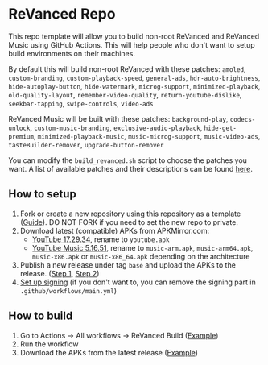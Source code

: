 # ReVanced Repo
This repo template will allow you to build non-root ReVanced and ReVanced Music using GitHub Actions. This will help people who don't want to setup build environments on their machines.

By default this will build non-root ReVanced with these patches: `amoled`, `custom-branding`, `custom-playback-speed`, `general-ads`, `hdr-auto-brightness`, `hide-autoplay-button`, `hide-watermark`, `microg-support`, `minimized-playback`, `old-quality-layout`, `remember-video-quality`, `return-youtube-dislike`, `seekbar-tapping`, `swipe-controls`, `video-ads`

ReVanced Music will be built with these patches: `background-play`, `codecs-unlock`, `custom-music-branding`, `exclusive-audio-playback`, `hide-get-premium`, `minimized-playback-music`, `music-microg-support`, `music-video-ads`, `tasteBuilder-remover`, `upgrade-button-remover`

You can modify the `build_revanced.sh` script to choose the patches you want. A list of available patches and their descriptions can be found [here](https://github.com/LeddaZ/revanced-patches).

## How to setup
1. Fork or create a new repository using this repository as a template ([Guide](https://docs.github.com/en/repositories/creating-and-managing-repositories/creating-a-repository-from-a-template)). DO NOT FORK if you need to set the new repo to private.
2. Download latest (compatible) APKs from APKMirror.com:
     - [YouTube 17.29.34](https://www.apkmirror.com/apk/google-inc/youtube/youtube-17-29-34-release/), rename to `youtube.apk`
     - [YouTube Music 5.16.51](https://www.apkmirror.com/apk/google-inc/youtube-music/youtube-music-5-16-51-release/), rename to `music-arm.apk`, `music-arm64.apk`, `music-x86.apk` or `music-x86_64.apk` depending on the architecture
3. Publish a new release under tag `base` and upload the APKs to the release. ([Step 1](images/release_1.png), [Step 2](images/release_2.png))
4. [Set up signing](signing.md) (if you don't want to, you can remove the signing part in `.github/workflows/main.yml`)

## How to build
1. Go to Actions -> All workflows -> ReVanced Build ([Example](images/workflow_run.png))
2. Run the workflow
3. Download the APKs from the latest release ([Example](images/build_release.png))
